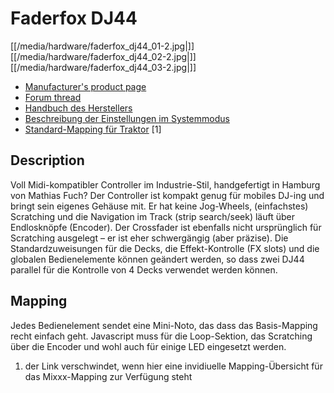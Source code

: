 # Faderfox DJ44

[[/media/hardware/faderfox_dj44_01-2.jpg|]]
[[/media/hardware/faderfox_dj44_02-2.jpg|]]
[[/media/hardware/faderfox_dj44_03-2.jpg|]]

  - [Manufacturer's product page](http://www.faderfox.de/dj44.html)
  - [Forum
    thread](https://www.mixxx.org/forums/viewtopic.php?f=7&t=9366&p=33897#p33897)
  - [Handbuch des
    Herstellers](http://www.faderfox.de/PDF/Manual%20DJ44%20V01.pdf)
  - [Beschreibung der Einstellungen im
    Systemmodus](http://www.faderfox.de/PDF/short%20description%20DJ44%20system%20V0100.PDF)
  - [Standard-Mapping für
    Traktor](http://www.faderfox.de/PDF/short%20description%20DJ44%20Traktor%20Pro%202%20V01.pdf)
    \[1\]

## Description

Voll Midi-kompatibler Controller im Industrie-Stil, handgefertigt in
Hamburg von Mathias Fuch? Der Controller ist kompakt genug für mobiles
DJ-ing und bringt sein eigenes Gehäuse mit. Er hat keine Jog-Wheels,
(einfachstes) Scratching und die Navigation im Track (strip search/seek)
läuft über Endlosknöpfe (Encoder). Der Crossfader ist ebenfalls nicht
ursprünglich für Scratching ausgelegt – er ist eher schwergängig (aber
präzise). Die Standardzuweisungen für die Decks, die Effekt-Kontrolle
(FX slots) und die globalen Bedienelemente können geändert werden, so
dass zwei DJ44 parallel für die Kontrolle von 4 Decks verwendet werden
können.

## Mapping

Jedes Bedienelement sendet eine Mini-Noto, das dass das Basis-Mapping
recht einfach geht. Javascript muss für die Loop-Sektion, das Scratching
über die Encoder und wohl auch für einige LED eingesetzt werden.

1.  der Link verschwindet, wenn hier eine invidiuelle Mapping-Übersicht
    für das Mixxx-Mapping zur Verfügung steht
